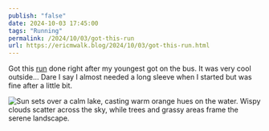 ```yaml
---
publish: "false"
date: 2024-10-03 17:45:00
tags: "Running"
permalink: /2024/10/03/got-this-run
url: https://ericmwalk.blog/2024/10/03/got-this-run.html
---
```


Got this [run](https://strava.com/activities/12565660905) done right after my youngest got on the bus. It was very cool outside... Dare I say I almost needed a long sleeve when I started but was fine after a little bit.

![Sun sets over a calm lake, casting warm orange hues on the water. Wispy clouds scatter across the sky, while trees and grassy areas frame the serene landscape.](https://ericmwalk.blog/uploads/2024/img-0221.jpeg)
